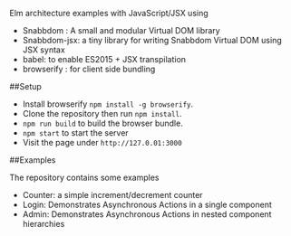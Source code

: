 Elm architecture examples with JavaScript/JSX using

- Snabbdom : A small and modular Virtual DOM library
- Snabbdom-jsx: a tiny library for writing Snabbdom Virtual DOM using JSX syntax
- babel: to enable ES2015 + JSX transpilation
- browserify : for client side bundling

##Setup

- Install browserify `npm install -g browserify`.
- Clone the repository then run `npm install`.
- `npm run build` to build the browser bundle.
- `npm start` to start the server
- Visit the page under `http://127.0.01:3000`

##Examples

The repository contains some examples

- Counter: a simple increment/decrement counter
- Login: Demonstrates Asynchronous Actions in a single component
- Admin: Demonstrates Asynchronous Actions in nested component hierarchies
